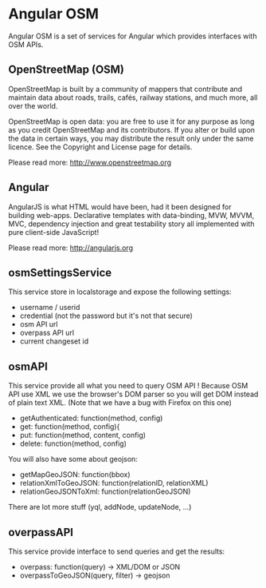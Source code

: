 Angular OSM
===========

Angular OSM is a set of services for Angular which provides interfaces with OSM APIs.

OpenStreetMap (OSM)
-------------------

OpenStreetMap is built by a community of mappers that contribute and maintain data about roads, trails, cafés, railway stations, and much more, all over the world. 

OpenStreetMap is open data: you are free to use it for any purpose as long as you credit OpenStreetMap and its contributors. If you alter or build upon the data in certain ways, you may distribute the result only under the same licence. See the Copyright and License page for details.

Please read more: http://www.openstreetmap.org

Angular
-------

AngularJS is what HTML would have been, had it been designed for building web-apps. Declarative templates with data-binding, MVW, MVVM, MVC, dependency injection and great testability story all implemented with pure client-side JavaScript!

Please read more: http://angularjs.org


osmSettingsService
------------------

This service store in localstorage and expose the following settings:

* username / userid
* credential (not the password but it's not that secure)
* osm API url
* overpass API url
* current changeset id

osmAPI
------

This service provide all what you need to query OSM API ! Because OSM API use XML we use the browser's DOM parser so you will get DOM instead of plain text XML. (Note that we have a bug with Firefox on this one)

* getAuthenticated: function(method, config)
* get: function(method, config){
* put: function(method, content, config)
* delete: function(method, config)

You will also have some about geojson:
* getMapGeoJSON: function(bbox)
* relationXmlToGeoJSON: function(relationID, relationXML)
* relationGeoJSONToXml: function(relationGeoJSON)

There are lot more stuff (yql, addNode, updateNode, ...)



overpassAPI
-----------

This service provide interface to send queries and get the results:

* overpass: function(query) -> XML/DOM or JSON
* overpassToGeoJSON(query, filter) -> geojson

